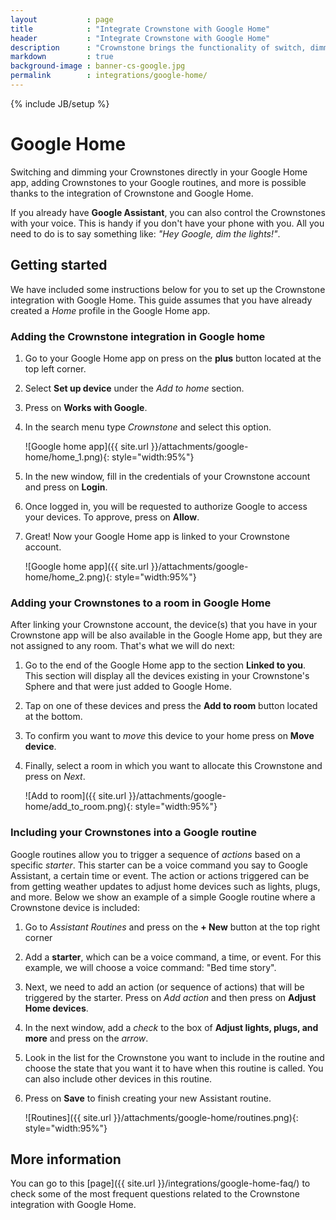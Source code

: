 ```yaml
---
layout           : page
title            : "Integrate Crownstone with Google Home"
header           : "Integrate Crownstone with Google Home"
description      : "Crownstone brings the functionality of switch, dimming, and presence information using Crownstones to Home Assistant"
markdown         : true
background-image : banner-cs-google.jpg
permalink        : integrations/google-home/
---
```


{% include JB/setup %}


# Google Home

Switching and dimming your Crownstones directly in your Google Home app, adding Crownstones to your Google routines, and more is possible thanks to the integration of Crownstone and Google Home. 

If you already have **Google Assistant**, you can also control the Crownstones with your voice. This is handy if you don't have your phone with you. All you need to do is to say something like: *"Hey Google, dim the lights!"*.


## Getting started

We have included some instructions below for you to set up the Crownstone integration with Google Home.
This guide assumes that you have already created a *Home* profile in the Google Home app.


### Adding the Crownstone integration in Google home

1. Go to your Google Home app on press on the **plus** button located at the top left corner.  
2. Select **Set up device** under the *Add to home* section.
3. Press on **Works with Google**.
4. In the search menu type *Crownstone* and select this option.

    ![Google home app]({{ site.url }}/attachments/google-home/home_1.png){: style="width:95%"}


5. In the new window, fill in the credentials of your Crownstone account and press on **Login**.
6. Once logged in, you will be requested to authorize Google to access your devices. To approve, press on **Allow**.
7. Great! Now your Google Home app is linked to your Crownstone account.

    ![Google home app]({{ site.url }}/attachments/google-home/home_2.png){: style="width:95%"}


### Adding your Crownstones to a room in Google Home

After linking your Crownstone account, the device(s) that you have in your Crownstone app will be also available in the Google Home app, but they are not assigned to any room. That's what we will do next:

1. Go to the end of the Google Home app to the section **Linked to you**. This section will display all the devices existing in your Crownstone's Sphere and that were just added to Google Home.
2. Tap on one of these devices and press the **Add to room** button located at the bottom. 
3. To confirm you want to *move* this device to your home press on **Move device**.
4. Finally, select a room in which you want to allocate this Crownstone and press on *Next*. 

    ![Add to room]({{ site.url }}/attachments/google-home/add_to_room.png){: style="width:95%"}
    
### Including your Crownstones into a Google routine

Google routines allow you to trigger a sequence of *actions* based on a specific *starter*. This starter can be a voice command you say to Google Assistant, a certain time or event. 
The action or actions triggered can be from getting weather updates to adjust home devices such as lights, plugs, and more. 
Below we show an example of a simple Google routine where a Crownstone device is included:

1. Go to *Assistant Routines* and press on the **+ New** button at the top right corner
2. Add a **starter**, which can be a voice command, a time, or event. For this example, we will choose a voice command: "Bed time story".
3. Next, we need to add an action (or sequence of actions) that will be triggered by the starter. Press on *Add action* and then press on **Adjust Home devices**.
4. In the next window, add a *check* to the box of **Adjust lights, plugs, and more** and press on the *arrow*.
5. Look in the list for the Crownstone you want to include in the routine and choose the state that you want it to have when this routine is called. You can also include other devices in this routine.
6. Press on **Save** to finish creating your new Assistant routine.

    ![Routines]({{ site.url }}/attachments/google-home/routines.png){: style="width:95%"}
    

## More information 

You can go to this [page]({{ site.url }}/integrations/google-home-faq/) to check some of the most frequent questions related to the Crownstone integration with Google Home.
